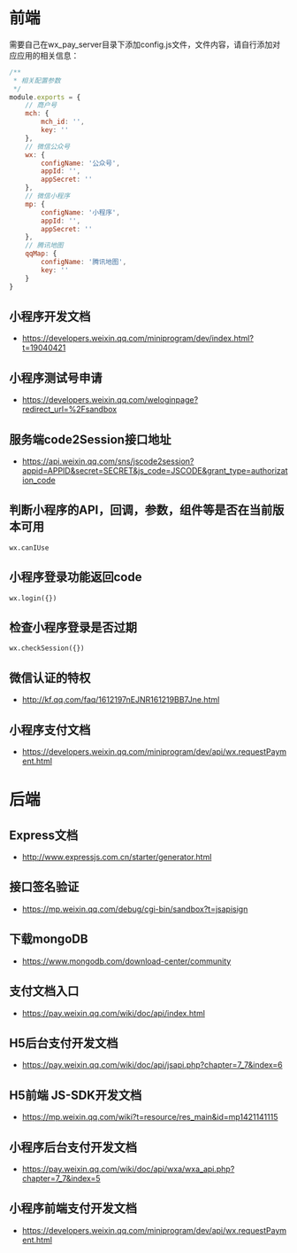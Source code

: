 # 前端

需要自己在wx_pay_server目录下添加config.js文件，文件内容，请自行添加对应应用的相关信息：
```js
/**
 * 相关配置参数
 */
module.exports = {
	// 商户号
	mch: {
		mch_id: '',
		key: ''
	},
	// 微信公众号
	wx: {
		configName: '公众号',
		appId: '',
		appSecret: ''
	},
	// 微信小程序
	mp: {
		configName: '小程序',
		appId: '',
		appSecret: ''
	},
	// 腾讯地图
	qqMap: {
		configName: '腾讯地图',
		key: ''
	}
}

```

## 小程序开发文档
* https://developers.weixin.qq.com/miniprogram/dev/index.html?t=19040421

## 小程序测试号申请
* https://developers.weixin.qq.com/weloginpage?redirect_url=%2Fsandbox

## 服务端code2Session接口地址
* https://api.weixin.qq.com/sns/jscode2session?appid=APPID&secret=SECRET&js_code=JSCODE&grant_type=authorization_code

## 判断小程序的API，回调，参数，组件等是否在当前版本可用
`wx.canIUse`

## 小程序登录功能返回code
`wx.login({})`

## 检查小程序登录是否过期
`wx.checkSession({})`

## 微信认证的特权
* http://kf.qq.com/faq/1612197nEJNR161219BB7Jne.html

## 小程序支付文档
* https://developers.weixin.qq.com/miniprogram/dev/api/wx.requestPayment.html

# 后端
## Express文档
* http://www.expressjs.com.cn/starter/generator.html

## 接口签名验证
* https://mp.weixin.qq.com/debug/cgi-bin/sandbox?t=jsapisign

## 下载mongoDB
* https://www.mongodb.com/download-center/community

## 支付文档入口
* https://pay.weixin.qq.com/wiki/doc/api/index.html

## H5后台支付开发文档
* https://pay.weixin.qq.com/wiki/doc/api/jsapi.php?chapter=7_7&index=6

## H5前端 JS-SDK开发文档
* https://mp.weixin.qq.com/wiki?t=resource/res_main&id=mp1421141115

## 小程序后台支付开发文档
* https://pay.weixin.qq.com/wiki/doc/api/wxa/wxa_api.php?chapter=7_7&index=5

## 小程序前端支付开发文档
* https://developers.weixin.qq.com/miniprogram/dev/api/wx.requestPayment.html

